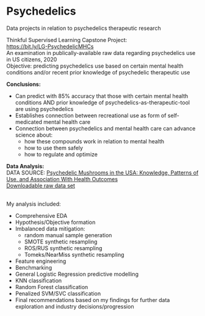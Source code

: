 # Psychedelics
Data projects in relation to psychedelics therapeutic research 

Thinkful Supervised Learning Capstone Project: <br>
https://bit.ly/LG-PsychedelicMHCs <br>
An examination in publically-available raw data regarding psychedelics use in US citizens, 2020 <br>
Objective: predicting psychedelics use based on certain mental health conditions and/or recent prior knowledge of psychedelic therapeutic use

<strong>Conclusions:</strong>
<ul><li>Can predict with 85% accuracy that those with certain mental health conditions AND prior knowledge of psychedelics-as-therapeutic-tool are using psychedelics</li>
<li>Establishes connection between recreational use as form of self-medicated mental health care</li>
<li>Connection between psychedelics and mental health care can advance science about: 
<ul><li>how these compounds work in relation to mental health</li>
<li>how to use them safely</li>
<li>how to regulate and optimize</li></ul>
</li>
</ul>

<strong>Data Analysis:</strong> <br>
DATA SOURCE: <a href="https://www.frontiersin.org/articles/10.3389/fpsyt.2021.780696/full" target="_blank">Psychedelic Mushrooms in the USA: Knowledge, Patterns of Use, and Association With Health Outcomes</a>
<br>
<a href="https://datadryad.org/stash/dataset/doi:10.5061/dryad.bzkh189b6" target="_blank">Downloadable raw data set</a>

<br>
My analysis included: 
<ul><li>Comprehensive EDA</li>
<li>Hypothesis/Objective formation</li>
<li>Imbalanced data mitigation:
<ul><li>random manual sample generation</li>
<li>SMOTE synthetic resampling</li>
<li>ROS/RUS synthetic resampling</li>
<li>Tomeks/NearMiss synthetic resampling</li></ul>
</li>
<li>Feature engineering</li>
<li>Benchmarking</li>
<li>General Logistic Regression predictive modelling</li>
<li>KNN classification</li>
<li>Random Forest classification</li>
<li>Penalized SVM/SVC classification</li>
<li>Final recommendations based on my findings for further data exploration and industry decisions/progression</li>
</ul>
